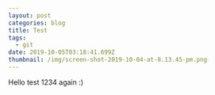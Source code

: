 ```yaml
---
layout: post
categories: blog
title: Test
tags:
  - git
date: 2019-10-05T03:18:41.699Z
thumbnail: /img/screen-shot-2019-10-04-at-8.13.45-pm.png
---
```

Hello test 1234 again :)
